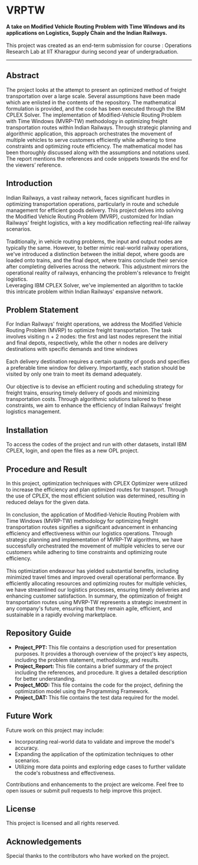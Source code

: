 # VRPTW
<b>
A take on Modified Vehicle Routing Problem with Time Windows and its applications on Logistics, Supply Chain and the Indian Railways.
</b>
<br>
<br>
This project was created as an end-term submission for course : Operations Research Lab at IIT Kharagpur during second year of undergraduation.
<hr><h2>Abstract</h2>
The project looks at the attempt to present an optimized method of freight transportation over a large scale. Several assumptions have been made which are enlisted in the contents of the repository. The mathematical formulation is provided, and the code has been executed through the IBM CPLEX Solver. The implementation of Modified-Vehicle Routing Problem with Time Windows (MVRP-TW) methodology in optimizing freight transportation routes within Indian Railways. Through strategic planning and algorithmic application, this approach orchestrates the movement of multiple vehicles to serve customers efficiently while adhering to time constraints and optimizing route efficiency. The mathematical model has been thoroughly discussed along with the assumptions and notations used. The report mentions the references and code snippets towards the end for the viewers’ reference.

<h2>Introduction</h2>
Indian Railways, a vast railway network, faces significant hurdles in optimizing transportation operations, particularly in route and schedule management for efficient goods delivery. This project delves into solving the Modified Vehicle Routing Problem (MVRP), customized for Indian Railways' freight logistics, with a key modification reflecting real-life railway scenarios. 
<br>
<br>
Traditionally, in vehicle routing problems, the input and output nodes are typically the same. However, to better mimic real-world railway operations, we've introduced a distinction between the initial depot, where goods are loaded onto trains, and the final depot, where trains conclude their service after completing deliveries across the network. This adjustment mirrors the operational reality of railways, enhancing the problem's relevance to freight logistics.
<br>
Leveraging IBM CPLEX Solver, we've implemented an algorithm to tackle this intricate problem within Indian Railways' expansive network.

<h2>Problem Statement</h2>
For Indian Railways' freight operations, we address the Modified Vehicle Routing Problem (MVRP) to optimize freight transportation. The task involves visiting n + 2 nodes: the first and last nodes represent the initial and final depots, respectively, while the other n nodes are delivery destinations with specific demands and time windows
<br>
<br>
Each delivery destination requires a certain quantity of goods and specifies a preferable time window for delivery. Importantly, each station should be visited by only one train to meet its demand adequately.
<br>
<br>
Our objective is to devise an efficient routing and scheduling strategy for freight trains, ensuring timely delivery of goods and minimizing transportation costs. Through algorithmic solutions tailored to these constraints, we aim to enhance the efficiency of Indian Railways' freight logistics management.

<h2>Installation</h2>
To access the codes of the project and run with other datasets, install IBM CPLEX, login, and open the files as a new OPL project.

<h2>Procedure and Result</h2>
In this project, optimization techniques with CPLEX Optimizer were utilized to increase the efficiency and plan optimized routes for transport. Through the use of CPLEX, the most efficient solution was determined, resulting in reduced delays for the given data.
<br>
<br>
In conclusion, the application of Modified-Vehicle Routing Problem with Time Windows (MVRP-TW) methodology for optimizing freight transportation routes signifies a significant advancement in enhancing efficiency and effectiveness within our logistics operations.
Through strategic planning and implementation of MVRP-TW algorithms, we have successfully orchestrated the movement of multiple vehicles to serve our customers while adhering to time constraints and optimizing route efficiency.
<br>
<br>
This optimization endeavour has yielded substantial benefits, including minimized travel times and improved overall operational performance. By efficiently allocating resources and optimizing routes for multiple vehicles, we have streamlined our logistics processes, ensuring timely deliveries and enhancing customer satisfaction. In summary, the optimization of freight transportation routes using MVRP-TW represents a strategic investment in any company's future, ensuring that they remain agile, efficient, and sustainable in a rapidly evolving marketplace.

<h2>Repository Guide</h2>
<ul>
<li><b>Project_PPT: </b>This file contains a description used for presentation purposes. It provides a thorough overview of the project's key aspects, including the problem statement, methodology, and results.</li>
<li><b>Project_Report: </b>This file contains a brief summary of the project including the references, and procedure. It gives a detailed description for better understanding.</li>
<li><b>Project_MOD: </b>This file contains the code for the project, defining the optimization model using the Programming Framework.</li>
<li><b>Project_DAT: </b>This file contains the test data required for the model.</li>
</ul>

<h2>Future Work</h2>
Future work on this project may include:
<ul>
<li>Incorporating real-world data to validate and improve the model's accuracy.</li>
<li>Expanding the application of the optimization techniques to other scenarios.</li>
<li>Utilizing more data points and exploring edge cases to further validate the code's robustness and effectiveness.</li>
</ul>
Contributions and enhancements to the project are welcome. Feel free to open issues or submit pull requests to help improve this project.

<h2>License</h2>
This project is licensed and all rights reserved.

<h2>Acknowledgements</h2>
Special thanks to the contributors who have worked on the project.